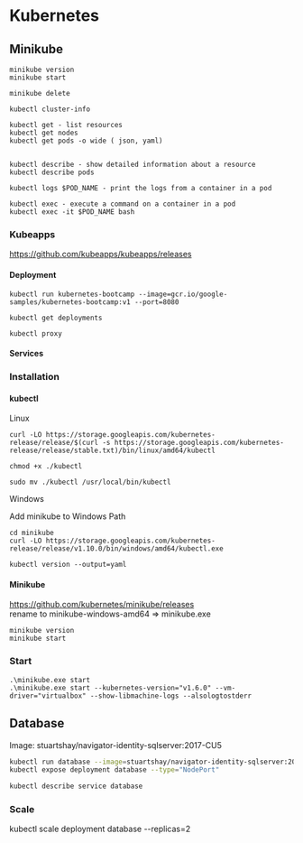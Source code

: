 # Kubernetes 

## Minikube

```
minikube version
minikube start

minikube delete
```

```
kubectl cluster-info

kubectl get - list resources
kubectl get nodes
kubectl get pods -o wide ( json, yaml)


kubectl describe - show detailed information about a resource
kubectl describe pods

kubectl logs $POD_NAME - print the logs from a container in a pod

kubectl exec - execute a command on a container in a pod
kubectl exec -it $POD_NAME bash

```
### Kubeapps
https://github.com/kubeapps/kubeapps/releases


#### Deployment
```
kubectl run kubernetes-bootcamp --image=gcr.io/google-samples/kubernetes-bootcamp:v1 --port=8080

kubectl get deployments
```

```
kubectl proxy
```

#### Services 


### Installation

#### kubectl

Linux

```
curl -LO https://storage.googleapis.com/kubernetes-release/release/$(curl -s https://storage.googleapis.com/kubernetes-release/release/stable.txt)/bin/linux/amd64/kubectl

chmod +x ./kubectl

sudo mv ./kubectl /usr/local/bin/kubectl
```
Windows 

Add minikube to Windows Path

```
cd minikube
curl -LO https://storage.googleapis.com/kubernetes-release/release/v1.10.0/bin/windows/amd64/kubectl.exe

```

```
kubectl version --output=yaml
```

#### Minikube

https://github.com/kubernetes/minikube/releases   
rename to minikube-windows-amd64 => minikube.exe

``` 
minikube version
minikube start 
```
### Start 
```
.\minikube.exe start 
.\minikube.exe start --kubernetes-version="v1.6.0" --vm-driver="virtualbox" --show-libmachine-logs --alsologtostderr
```

## Database

Image: stuartshay/navigator-identity-sqlserver:2017-CU5

```bash
kubectl run database --image=stuartshay/navigator-identity-sqlserver:2017-CU5 --port=1433
kubectl expose deployment database --type="NodePort"

kubectl describe service database

```

### Scale
kubectl scale deployment database --replicas=2
